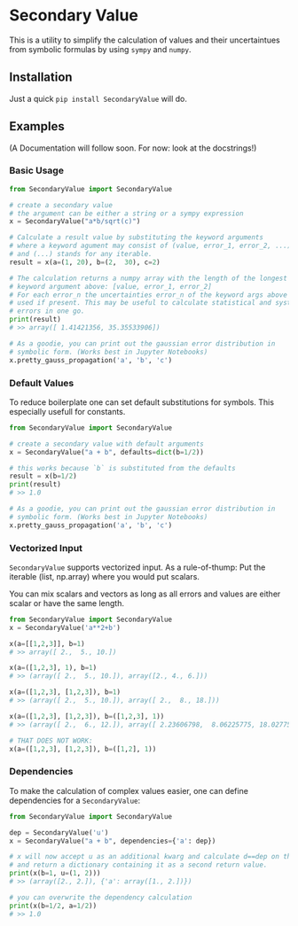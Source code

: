 # Secondary Value

This is a utility to simplify the calculation of values and their
uncertaintues from symbolic formulas by using `sympy` and `numpy`.

## Installation
Just a quick `pip install SecondaryValue` will do.

## Examples
(A Documentation will follow soon. For now: look at the docstrings!)

### Basic Usage
```python
from SecondaryValue import SecondaryValue

# create a secondary value
# the argument can be either a string or a sympy expression
x = SecondaryValue("a*b/sqrt(c)")

# Calculate a result value by substituting the keyword arguments
# where a keyword agument may consist of (value, error_1, error_2, ...)
# and (...) stands for any iterable.
result = x(a=(1, 20), b=(2,  30), c=2)

# The calculation returns a numpy array with the length of the longest
# keyword argument above: [value, error_1, error_2]
# For each error_n the uncertainties error_n of the keyword args above are
# used if present. This may be useful to calculate statistical and systemic
# errors in one go.
print(result)
# >> array([ 1.41421356, 35.35533906])

# As a goodie, you can print out the gaussian error distribution in
# symbolic form. (Works best in Jupyter Notebooks)
x.pretty_gauss_propagation('a', 'b', 'c')
```

### Default Values
To reduce boilerplate one can set default substitutions for symbols.
This especially usefull for constants.

```python
from SecondaryValue import SecondaryValue

# create a secondary value with default arguments
x = SecondaryValue("a + b", defaults=dict(b=1/2))

# this works because `b` is substituted from the defaults
result = x(b=1/2)
print(result)
# >> 1.0

# As a goodie, you can print out the gaussian error distribution in
# symbolic form. (Works best in Jupyter Notebooks)
x.pretty_gauss_propagation('a', 'b', 'c')
```

### Vectorized Input
`SecondaryValue` supports vectorized input. As a rule-of-thump: Put
the iterable (list, np.array) where you would put scalars.

You can mix scalars and vectors as long as all errors and values are
either scalar or have the same length.

```python
from SecondaryValue import SecondaryValue
x = SecondaryValue('a**2+b')

x(a=[[1,2,3]], b=1)
# >> array([ 2.,  5., 10.])

x(a=([1,2,3], 1), b=1)
# >> (array([ 2.,  5., 10.]), array([2., 4., 6.]))

x(a=([1,2,3], [1,2,3]), b=1)
# >> (array([ 2.,  5., 10.]), array([ 2.,  8., 18.]))

x(a=([1,2,3], [1,2,3]), b=([1,2,3], 1))
# >> (array([ 2.,  6., 12.]), array([ 2.23606798,  8.06225775, 18.02775638]))

# THAT DOES NOT WORK:
x(a=([1,2,3], [1,2,3]), b=([1,2], 1))
```

### Dependencies
To make the calculation of complex values easier, one can define
dependencies for a `SecondaryValue`:

```python
from SecondaryValue import SecondaryValue

dep = SecondaryValue('u')
x = SecondaryValue("a + b", dependencies={'a': dep})

# x will now accept u as an additional kwarg and calculate d==dep on the fly
# and return a dictionary containing it as a second return value.
print(x(b=1, u=(1, 2)))
# >> (array([2., 2.]), {'a': array([1., 2.])})

# you can overwrite the dependency calculation
print(x(b=1/2, a=1/2))
# >> 1.0
```
